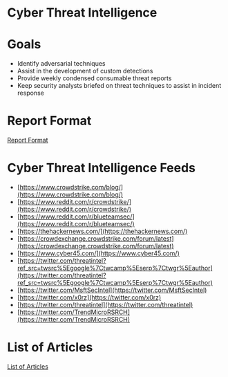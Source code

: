 # Cyber Threat Intelligence

# **Goals**

- Identify adversarial techniques
- Assist in the development of custom detections
- Provide weekly condensed consumable threat reports
- Keep security analysts briefed on threat techniques to assist in incident response

# **Report Format**

[Report Format](https://www.notion.so/Report-Format-3827bb32bc42404497a3c8032b2e6307)

# **Cyber Threat Intelligence Feeds**

- [https://www.crowdstrike.com/blog/](https://www.crowdstrike.com/blog/)
- [https://www.reddit.com/r/crowdstrike/](https://www.reddit.com/r/crowdstrike/)
- [https://www.reddit.com/r/blueteamsec/](https://www.reddit.com/r/blueteamsec/)
- [https://thehackernews.com/](https://thehackernews.com/)
- [https://crowdexchange.crowdstrike.com/forum/latest](https://crowdexchange.crowdstrike.com/forum/latest)
- [https://www.cyber45.com/](https://www.cyber45.com/)
- [https://twitter.com/threatintel?ref_src=twsrc%5Egoogle%7Ctwcamp%5Eserp%7Ctwgr%5Eauthor](https://twitter.com/threatintel?ref_src=twsrc%5Egoogle%7Ctwcamp%5Eserp%7Ctwgr%5Eauthor)
- [https://twitter.com/MsftSecIntel](https://twitter.com/MsftSecIntel)
- [https://twitter.com/x0rz](https://twitter.com/x0rz)
- [https://twitter.com/threatintel](https://twitter.com/threatintel)
- [https://twitter.com/TrendMicroRSRCH](https://twitter.com/TrendMicroRSRCH)

# List of Articles

[List of Articles](https://www.notion.so/251ee073a42743c6946f1d1923e53021)
